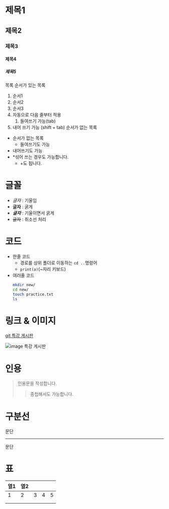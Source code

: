 # 제목1
## 제목2
### 제목3
#### 제목4
##### 제목5

목록
순서가 있는 목록
1. 순서1
2. 순서2
3. 순서3
4. 자동으로 다음 줄부터 적용
   1. 들여쓰기 가능(tab)
5. 내어 쓰기 가능 (shift + tab)
순서가 없는 목록
- 순서가 없는 목록
  - 들여쓰기도 가능
- 내어쓰기도 가능
- *섞어 쓰는 경우도 가능합니다.
    + \+도 됩니다.
# 글꼴

- *글자* : 기울임
- **글자** : 굵게
- ***글자*** : 기울이면서 굵게
- ~~글자~~ : 취소선 처리

# 코드
- 한줄 코드
  - 경로를 상위 폴더로 이동하는 `cd ..`명령어
  - `print(a)`(~자리 키보드)
- 여러줄 코드 
    ```bash (언어를 명시해줌)
    mkdir new/
    cd new/
    touch practice.txt
    ls
    ```
# 링크 & 이미지
[git 특강 게시판](https://hphk-edu.notion.site/Git-220822-220823-AI-21-4762532ecf9649f7b89c7710a0f8ec63)

![image 특강 게시판](https://github.com/settings/profile)

# 인용
> 인용문을 작성합니다.
>> 중첩해서도 가능합니다.

# 구분선
문단

---

문단

# 표
| 열1 | 열2  |   |   |   |
|---|---|---|---|---|
|  1 |  2 |  3 |  4 |  5 |
|   |   |   |   |   |
|   |   |   |   |   |